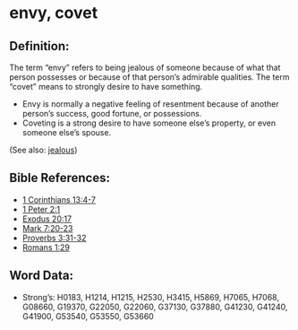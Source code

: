 # envy, covet

## Definition:

The term “envy” refers to being jealous of someone because of what that person possesses or because of that person’s admirable qualities. The term “covet” means to strongly desire to have something.

* Envy is normally a negative feeling of resentment because of another person’s success, good fortune, or possessions.
* Coveting is a strong desire to have someone else’s property, or even someone else’s spouse.

(See also: [jealous](../kt/jealous.md))

## Bible References:

* [1 Corinthians 13:4-7](rc://en/tn/help/1co/13/04)
* [1 Peter 2:1](rc://en/tn/help/1pe/02/01)
* [Exodus 20:17](rc://en/tn/help/exo/20/17)
* [Mark 7:20-23](rc://en/tn/help/mrk/07/20)
* [Proverbs 3:31-32](rc://en/tn/help/pro/03/31)
* [Romans 1:29](rc://en/tn/help/rom/01/29)

## Word Data:

* Strong’s: H0183, H1214, H1215, H2530, H3415, H5869, H7065, H7068, G08660, G19370, G22050, G22060, G37130, G37880, G41230, G41240, G41900, G53540, G53550, G53660
